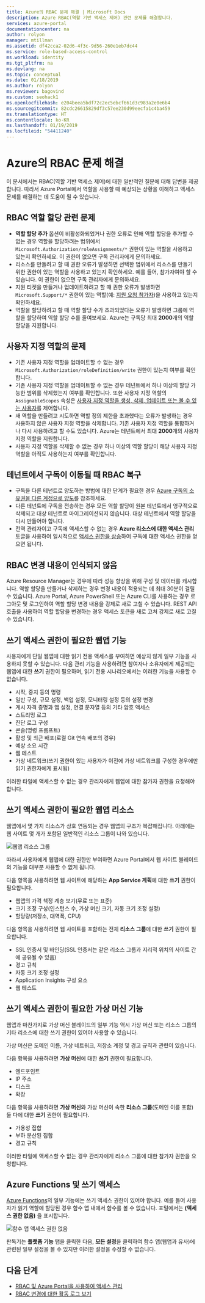 ```yaml
---
title: Azure의 RBAC 문제 해결 | Microsoft Docs
description: Azure RBAC(역할 기반 액세스 제어) 관련 문제를 해결합니다.
services: azure-portal
documentationcenter: na
author: rolyon
manager: mtillman
ms.assetid: df42cca2-02d6-4f3c-9d56-260e1eb7dc44
ms.service: role-based-access-control
ms.workload: identity
ms.tgt_pltfrm: na
ms.devlang: na
ms.topic: conceptual
ms.date: 01/18/2019
ms.author: rolyon
ms.reviewer: bagovind
ms.custom: seohack1
ms.openlocfilehash: e204beea5bdf72c2ec5ebcf661d3c983a2e0e6b4
ms.sourcegitcommit: 82cdc26615829df3c57ee230d99eecfa1c4ba459
ms.translationtype: HT
ms.contentlocale: ko-KR
ms.lasthandoff: 01/19/2019
ms.locfileid: "54411240"
---
```

# <a name="troubleshoot-rbac-in-azure"></a>Azure의 RBAC 문제 해결

이 문서에서는 RBAC(역할 기반 액세스 제어)에 대한 일반적인 질문에 대해 답변을 제공합니다. 따라서 Azure Portal에서 역할을 사용할 때 예상되는 상황을 이해하고 액세스 문제를 해결하는 데 도움이 될 수 있습니다.

## <a name="problems-with-rbac-role-assignments"></a>RBAC 역할 할당 관련 문제

- **역할 할당 추가** 옵션이 비활성화되었거나 권한 오류로 인해 역할 할당을 추가할 수 없는 경우 역할을 할당하려는 범위에서 `Microsoft.Authorization/roleAssignments/*` 권한이 있는 역할을 사용하고 있는지 확인하세요. 이 권한이 없으면 구독 관리자에게 문의하세요.
- 리소스를 만들려고 할 때 권한 오류가 발생하면 선택한 범위에서 리소스를 만들기 위한 권한이 있는 역할을 사용하고 있는지 확인하세요. 예를 들어, 참가자여야 할 수 있습니다. 이 권한이 없으면 구독 관리자에게 문의하세요.
- 지원 티켓을 만들거나 업데이트하려고 할 때 권한 오류가 발생하면 `Microsoft.Support/*` 권한이 있는 역할(예: [지원 요청 참가자](built-in-roles.md#support-request-contributor))을 사용하고 있는지 확인하세요.
- 역할을 할당하려고 할 때 역할 할당 수가 초과되었다는 오류가 발생하면 그룹에 역할을 할당하여 역할 할당 수를 줄여보세요. Azure는 구독당 최대 **2000**개의 역할 할당을 지원합니다.

## <a name="problems-with-custom-roles"></a>사용자 지정 역할의 문제

- 기존 사용자 지정 역할을 업데이트할 수 없는 경우 `Microsoft.Authorization/roleDefinition/write` 권한이 있는지 여부를 확인합니다.
- 기존 사용자 지정 역할을 업데이트할 수 없는 경우 테넌트에서 하나 이상의 할당 가능한 범위를 삭제했는지 여부를 확인합니다. 또한 사용자 지정 역할의 `AssignableScopes` 속성은 [사용자 지정 역할을 생성, 삭제, 업데이트 또는 볼 수 있는 사용자](custom-roles.md#who-can-create-delete-update-or-view-a-custom-role)를 제어합니다.
- 새 역할을 만들려고 시도하면 역할 정의 제한을 초과했다는 오류가 발생하는 경우 사용하지 않은 사용자 지정 역할을 삭제합니다. 기존 사용자 지정 역할을 통합하거나 다시 사용하려고 할 수도 있습니다. Azure는 테넌트에서 최대 **2000**개의 사용자 지정 역할을 지원합니다.
- 사용자 지정 역할을 삭제할 수 없는 경우 하나 이상의 역할 할당이 해당 사용자 지정 역할을 아직도 사용하는지 여부를 확인합니다.

## <a name="recover-rbac-when-subscriptions-are-moved-across-tenants"></a>테넌트에서 구독이 이동될 때 RBAC 복구

- 구독을 다른 테넌트로 양도하는 방법에 대한 단계가 필요한 경우 [Azure 구독의 소유권을 다른 계정으로 양도](../billing/billing-subscription-transfer.md)를 참조하세요.
- 다른 테넌트에 구독을 전송하는 경우 모든 역할 할당이 원본 테넌트에서 영구적으로 삭제되고 대상 테넌트로 마이그레이션되지 않습니다. 대상 테넌트에서 역할 할당을 다시 만들어야 합니다.
- 전역 관리자이고 구독에 액세스할 수 없는 경우 **Azure 리소스에 대한 액세스 관리** 토글을 사용하여 일시적으로 [액세스 권한을 상승](elevate-access-global-admin.md)하여 구독에 대한 액세스 권한을 얻으면 됩니다.

## <a name="rbac-changes-are-not-being-detected"></a>RBAC 변경 내용이 인식되지 않음

Azure Resource Manager는 경우에 따라 성능 향상을 위해 구성 및 데이터를 캐시합니다. 역할 할당을 만들거나 삭제하는 경우 변경 내용이 적용되는 데 최대 30분이 걸릴 수 있습니다. Azure Portal, Azure PowerShell 또는 Azure CLI를 사용하는 경우 로그아웃 및 로그인하여 역할 할당 변경 내용을 강제로 새로 고칠 수 있습니다. REST API 호출을 사용하여 역할 할당을 변경하는 경우 액세스 토큰을 새로 고쳐 강제로 새로 고칠 수 있습니다.

## <a name="web-app-features-that-require-write-access"></a>쓰기 액세스 권한이 필요한 웹앱 기능

사용자에게 단일 웹앱에 대한 읽기 전용 액세스를 부여하면 예상치 않게 일부 기능을 사용하지 못할 수 있습니다. 다음 관리 기능을 사용하려면 참여자나 소유자에게 제공되는 웹앱에 대한 **쓰기** 권한이 필요하며, 읽기 전용 시나리오에서는 이러한 기능을 사용할 수 없습니다.

* 시작, 중지 등의 명령
* 일반 구성, 규모 설정, 백업 설정, 모니터링 설정 등의 설정 변경
* 게시 자격 증명과 앱 설정, 연결 문자열 등의 기타 암호 액세스
* 스트리밍 로그
* 진단 로그 구성
* 콘솔(명령 프롬프트)
* 활성 및 최근 배포(로컬 Git 연속 배포의 경우)
* 예상 소요 시간
* 웹 테스트
* 가상 네트워크(쓰기 권한이 있는 사용자가 이전에 가상 네트워크를 구성한 경우에만 읽기 권한자에게 표시됨)

이러한 타일에 액세스할 수 없는 경우 관리자에게 웹앱에 대한 참가자 권한을 요청해야 합니다.

## <a name="web-app-resources-that-require-write-access"></a>쓰기 액세스 권한이 필요한 웹앱 리소스

웹앱에서 몇 가지 리소스가 상호 연동되는 경우 웹앱의 구조가 복잡해집니다. 아래에는 웹 사이트 몇 개가 포함된 일반적인 리소스 그룹이 나와 있습니다.

![웹앱 리소스 그룹](./media/troubleshooting/website-resource-model.png)

따라서 사용자에게 웹앱에 대한 권한만 부여하면 Azure Portal에서 웹 사이트 블레이드의 기능을 대부분 사용할 수 없게 됩니다.

다음 항목을 사용하려면 웹 사이트에 해당하는 **App Service 계획**에 대한 **쓰기** 권한이 필요합니다.  

* 웹앱의 가격 책정 계층 보기(무료 또는 표준)  
* 크기 조정 구성(인스턴스 수, 가상 머신 크기, 자동 크기 조정 설정)  
* 할당량(저장소, 대역폭, CPU)  

다음 항목을 사용하려면 웹 사이트를 포함하는 전체 **리소스 그룹**에 대한 **쓰기** 권한이 필요합니다.  

* SSL 인증서 및 바인딩(SSL 인증서는 같은 리소스 그룹과 지리적 위치의 사이트 간에 공유될 수 있음)  
* 경고 규칙  
* 자동 크기 조정 설정  
* Application Insights 구성 요소  
* 웹 테스트  

## <a name="virtual-machine-features-that-require-write-access"></a>쓰기 액세스 권한이 필요한 가상 머신 기능

웹앱과 마찬가지로 가상 머신 블레이드의 일부 기능 역시 가상 머신 또는 리소스 그룹의 기타 리소스에 대한 쓰기 권한이 있어야 사용할 수 있습니다.

가상 머신은 도메인 이름, 가상 네트워크, 저장소 계정 및 경고 규칙과 관련이 있습니다.

다음 항목을 사용하려면 **가상 머신**에 대한 **쓰기** 권한이 필요합니다.

* 엔드포인트  
* IP 주소  
* 디스크  
* 확장  

다음 항목을 사용하려면 **가상 머신**와 가상 머신이 속한 **리소스 그룹**(도메인 이름 포함) 둘 다에 대한 **쓰기** 권한이 필요합니다.  

* 가용성 집합  
* 부하 분산된 집합  
* 경고 규칙  

이러한 타일에 액세스할 수 없는 경우 관리자에게 리소스 그룹에 대한 참가자 권한을 요청합니다.

## <a name="azure-functions-and-write-access"></a>Azure Functions 및 쓰기 액세스

[Azure Functions](../azure-functions/functions-overview.md)의 일부 기능에는 쓰기 액세스 권한이 있어야 합니다. 예를 들어 사용자가 읽기 역할에 할당된 경우 함수 앱 내에서 함수를 볼 수 없습니다. 포털에서는 **(액세스 권한 없음)** 을 표시합니다.

![함수 앱 액세스 권한 없음](./media/troubleshooting/functionapps-noaccess.png)

판독기는 **플랫폼 기능** 탭을 클릭한 다음, **모든 설정**을 클릭하여 함수 앱(웹앱과 유사)에 관련된 일부 설정을 볼 수 있지만 이러한 설정을 수정할 수 없습니다.

## <a name="next-steps"></a>다음 단계
* [RBAC 및 Azure Portal을 사용하여 액세스 관리](role-assignments-portal.md)
* [RBAC 변경에 대한 활동 로그 보기](change-history-report.md)

